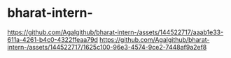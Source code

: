 # bharat-intern-
https://github.com/Agalgithub/bharat-intern-/assets/144522717/aaab1e33-611a-4261-b4c0-4322ffeaa79d
https://github.com/Agalgithub/bharat-intern-/assets/144522717/1625c100-96e3-4574-9ce2-7448af9a2ef8
